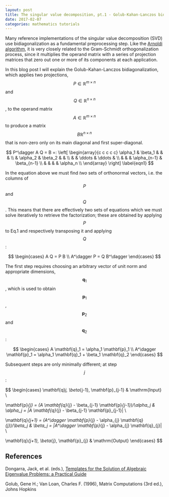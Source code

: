 ```yaml
---
layout: post
title: The singular value decomposition, pt.1 - Golub-Kahan-Lanczos bidiagonalization
date: 2017-02-07
categories: mathematics tutorials
---
```


Many reference implementations of the singular value decomposition (SVD) use bidiagonalization as a fundamental preprocessing step. Like the [Arnoldi algorithm](https://ocramz.github.io/mathematics/tutorials/2016/11/09/arnoldi-alt.html), it is very closely related to the Gram-Schmidt orthogonalization process, since it multiplies the operand matrix with a series of projection matrices that zero out one or more of its components at each application.

In this blog post I will explain the Golub-Kahan-Lanczos bidiagonalization, which applies two projections, $$P \in \mathbb{R}^{m \times n}$$ and $$Q \in \mathbb{R}^{n \times n}$$, to the operand matrix $$A \in \mathbb{R}^{m \times n}$$ to produce a matrix $$B \mathbb{R}^{n \times n}$$ that is non-zero only on its main diagonal and first super-diagonal.

$$
P^\dagger A Q = B =: \left[
\begin{array}{c c c c c}
 \alpha_1 & \beta_1  &         & & \\
          & \alpha_2 & \beta_2 & & \\
	  & & \ddots & \ddots    & \\
	  & & & \alpha_{n-1} & \beta_{n-1} \\
          & & & & \alpha_n \\
\end{array}
\right]
\label{eqn1}
$$

In the equation above we must find _two_ sets of orthonormal vectors, i.e. the columns of $$P$$ and $$Q$$. This means that there are effectively two sets of equations which we must solve iteratively to retrieve the factorization; these are obtained by applying $$P$$ to Eq.1 and respectively transposing it and applying $$Q$$:


$$
\begin{cases}
A Q = P B \\
A^\dagger P = Q B^\dagger
\end{cases}
$$


The first step requires choosing an arbitrary vector of unit norm and appropriate dimensions, $$\mathbf{q}_1$$, which is used to obtain $$\mathbf{p}_1$$, $$\mathbf{p}_2$$ and $$\mathbf{q}_2$$:

$$
\begin{cases}
A \mathbf{q}_1 = \alpha_1 \mathbf{p}_1 \\
A^\dagger \mathbf{p}_1 = \alpha_1 \mathbf{q}_1 + \beta_1 \mathbf{q}_2
\end{cases}
$$

Subsequent steps are only minimally different; at step $$j$$ :

$$
\begin{cases}
\mathbf{q}_j, \beta_{j-1}, \mathbf{p}_{j-1} & \mathrm{Input} \\

\mathbf{p}_{j} = (A \mathbf{q}_{j} - \beta_{j-1} \mathbf{p}_{j-1})/\alpha_j & \alpha_j =  \|A \mathbf{q}_{j} - \beta_{j-1} \mathbf{p}_{j-1}\|  \\

\mathbf{q}_{j+1} = (A^\dagger \mathbf{p}_{j} - \alpha_{j} \mathbf{q}_{j})/\beta_j & \beta_j =  \|A^\dagger \mathbf{p}_{j} - \alpha_{j} \mathbf{q}_{j}\|  \\

\mathbf{q}_{j+1}, \beta_{j}, \mathbf{p}_{j} & \mathrm{Output}
\end{cases}
$$





## References

Dongarra, Jack, et al. (eds.), [Templates for the Solution of Algebraic Eigenvalue Problems: a Practical Guide](http://www.netlib.org/utk/people/JackDongarra/etemplates/node198.html)

Golub, Gene H.; Van Loan, Charles F. (1996), Matrix Computations (3rd ed.), Johns Hopkins

